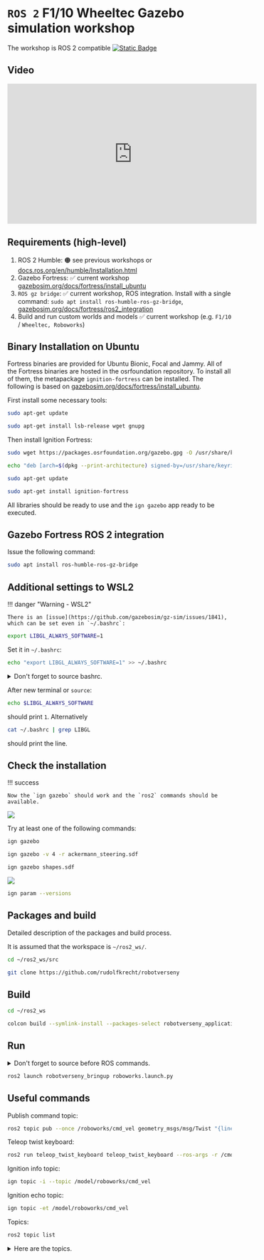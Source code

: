 # `ROS 2` F1/10 Wheeltec Gazebo simulation workshop

The workshop is ROS 2 compatible [![Static Badge](https://img.shields.io/badge/ROS_2-Humble-34aec5)](https://docs.ros.org/en/humble/)

## Video

<iframe width="560" height="315" src="https://www.youtube.com/embed/90cVRC2Hd7Y?si=GUiIyuXk71Bu1uGd" title="YouTube video player" frameborder="0" allow="accelerometer; autoplay; clipboard-write; encrypted-media; gyroscope; picture-in-picture; web-share" referrerpolicy="strict-origin-when-cross-origin" allowfullscreen></iframe>

## Requirements (high-level)
1. ROS 2 Humble: 🟠 see previous workshops or [docs.ros.org/en/humble/Installation.html](https://docs.ros.org/en/humble/Installation.html) 
2. Gazebo Fortress: ✅ current workshop [gazebosim.org/docs/fortress/install_ubuntu](https://gazebosim.org/docs/fortress/install_ubuntu)
3. `ROS gz bridge`:  ✅ current workshop, ROS integration. Install with a single command: `sudo apt install ros-humble-ros-gz-bridge`, [gazebosim.org/docs/fortress/ros2_integration](https://gazebosim.org/docs/fortress/ros2_integration)
4. Build and run custom worlds and models  ✅ current workshop (e.g. `F1/10` / `Wheeltec, Roboworks`) 
 
## Binary Installation on Ubuntu

Fortress binaries are provided for Ubuntu Bionic, Focal and Jammy. All of the Fortress
binaries are hosted in the osrfoundation repository. To install all of them,
the metapackage `ignition-fortress` can be installed. The following is based on [gazebosim.org/docs/fortress/install_ubuntu](https://gazebosim.org/docs/fortress/install_ubuntu).

First install some necessary tools:

```bash
sudo apt-get update
```
```bash
sudo apt-get install lsb-release wget gnupg
```

Then install Ignition Fortress:


```bash
sudo wget https://packages.osrfoundation.org/gazebo.gpg -O /usr/share/keyrings/pkgs-osrf-archive-keyring.gpg
```
```bash
echo "deb [arch=$(dpkg --print-architecture) signed-by=/usr/share/keyrings/pkgs-osrf-archive-keyring.gpg] http://packages.osrfoundation.org/gazebo/ubuntu-stable $(lsb_release -cs) main" | sudo tee /etc/apt/sources.list.d/gazebo-stable.list > /dev/null
```
```bash
sudo apt-get update
```
```bash
sudo apt-get install ignition-fortress
```

All libraries should be ready to use and the `ign gazebo` app ready to be executed.

## Gazebo Fortress ROS 2 integration

Issue the following command:

```bash
sudo apt install ros-humble-ros-gz-bridge
```

## Additional settings to WSL2

!!! danger "Warning - WSL2"

    There is an [issue](https://github.com/gazebosim/gz-sim/issues/1841), which can be set even in `~/.bashrc`:

```bash
export LIBGL_ALWAYS_SOFTWARE=1
```

Set it in `~/.bashrc`:
```bash
echo "export LIBGL_ALWAYS_SOFTWARE=1" >> ~/.bashrc
```

<details>
<summary> Don't forget to source bashrc.</summary>

``` bash
source ~/.bashrc
```
</details>

After new terminal or `source`:

```bash
echo $LIBGL_ALWAYS_SOFTWARE
```

should  print `1`. Alternatively 


```bash
cat ~/.bashrc | grep LIBGL
```
should print the line.

## Check the installation


!!! success 

    Now the `ign gazebo` should work and the `ros2` commands should be available.


![](https://sze-info.github.io/arj/szimulacio/ign_gazebo_02.png)

Try at least one of the following commands:

```bash
ign gazebo
```

```bash
ign gazebo -v 4 -r ackermann_steering.sdf
```

```bash
ign gazebo shapes.sdf
```


![](https://api.gazebosim.org/1.0/images/fortress/img/snap.gif)

```bash
ign param --versions
```



## Packages and build

Detailed description of the packages and build process.

It is assumed that the workspace is `~/ros2_ws/`.


``` bash
cd ~/ros2_ws/src
```

``` bash
git clone https://github.com/rudolfkrecht/robotverseny
```

## Build

``` bash
cd ~/ros2_ws
```

``` bash
colcon build --symlink-install --packages-select robotverseny_application robotverseny_description robotverseny_bringup robotverseny_gazebo 
```


## Run

<details>
<summary> Don't forget to source before ROS commands.</summary>

``` bash
source ~/ros2_ws/install/setup.bash
```
</details>

``` bash
ros2 launch robotverseny_bringup roboworks.launch.py
```

## Useful commands

Publish command topic:
``` bash
ros2 topic pub --once /roboworks/cmd_vel geometry_msgs/msg/Twist "{linear: {x: 2.5, y: 0.0, z: 0.0}, angular: {x: 0.0, y: 0.0, z: -0.01}}"
```

Teleop twist keyboard:
``` bash
ros2 run teleop_twist_keyboard teleop_twist_keyboard --ros-args -r /cmd_vel:=/roboworks/cmd_vel
```
    
Ignition info topic:
``` bash
ign topic -i --topic /model/roboworks/cmd_vel
```
Ignition echo topic:

``` bash
ign topic -et /model/roboworks/cmd_vel
```

Topics:

``` bash
ros2 topic list
```
<details>
<summary> Here are the topics.</summary>

``` bash
/clicked_point
/clock
/goal_pose
/initialpose
/joint_states
/parameter_events
/robot_description
/roboworks/cmd_vel
/roboworks/odometry
/roboworks/scan
/rosout
/tf
/tf_static
```
</details>